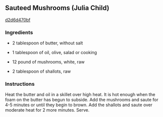 ## Sauteed Mushrooms (Julia Child)

[d2d6d470bf](http://www.food.com/recipe/sauteed-mushrooms-julia-child-446721)

### Ingredients

 - 2 tablespoon of butter, without salt

 - 1 tablespoon of oil, olive, salad or cooking

 - 12 pound of mushrooms, white, raw

 - 2 tablespoon of shallots, raw

### Instructions

Heat the butter and oil in a skillet over high heat. It is hot enough when the foam on the butter has begun to subside. Add the mushrooms and saute for 4-5 minutes or until they begin to brown. Add the shallots and saute over moderate heat for 2 more minutes. Serve.
